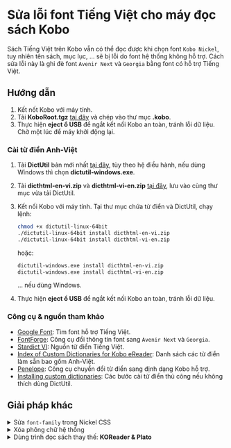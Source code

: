 # Sửa lỗi font Tiếng Việt cho máy đọc sách Kobo

Sách Tiếng Việt trên Kobo vẫn có thể đọc được khi chọn font `Kobo Nickel`, tuy nhiên tên sách, mục lục, ... sẽ bị lỗi do font hệ thống không hỗ trợ. Cách sửa lỗi này là ghi đè font `Avenir Next` và `Georgia` bằng font có hỗ trợ Tiếng Việt.

## Hướng dẫn

1. Kết nốt Kobo với máy tính.
2. Tải **KoboRoot.tgz** [tại đây](https://github.com/lelinhtinh/kobo-tieng-viet/releases/latest) và chép vào thư mục **.kobo**.
3. Thực hiện **eject ổ USB** để ngắt kết nối Kobo an toàn, tránh lỗi dữ liệu. Chờ một lúc để máy khởi động lại.

### Cài từ điển Anh-Việt

1. Tải **DictUtil** bản mới nhất [tại đây](https://github.com/pgaskin/dictutil/releases/latest), tùy theo hệ điều hành, nếu dùng Windows thì chọn **dictutil-windows.exe**.
2. Tải **dicthtml-en-vi.zip** và **dicthtml-vi-en.zip** [tại đây](https://github.com/lelinhtinh/kobo-tieng-viet/releases/latest), lưu vào cùng thư mục vừa tải DictUtil.
3. Kết nối Kobo với máy tính. Tại thư mục chứa từ điển và DictUtil, chạy lệnh:

    ```bash
    chmod +x dictutil-linux-64bit
    ./dictutil-linux-64bit install dicthtml-en-vi.zip
    ./dictutil-linux-64bit install dicthtml-vi-en.zip
    ```

    hoặc:

    ```bash
    dictutil-windows.exe install dicthtml-en-vi.zip
    dictutil-windows.exe install dicthtml-vi-en.zip
    ```

    ... nếu dùng Windows.
4. Thực hiện **eject ổ USB** để ngắt kết nối Kobo an toàn, tránh lỗi dữ liệu.

### Công cụ & nguồn tham khảo

- [Google Font](https://fonts.google.com/?category=Serif,Sans+Serif&subset=vietnamese&stylecount=4): Tìm font hỗ trợ Tiếng Việt.
- [FontForge](http://fontforge.github.io/): Công cụ đổi thông tin font sang `Avenir Next` và `Georgia`.
- [Stardict VI](https://github.com/dynamotn/stardict-vi): Nguồn từ điển Tiếng Việt.
- [Index of Custom Dictionaries for Kobo eReader](https://www.mobileread.com/forums/showthread.php?t=232883): Danh sách các từ điển làm sẵn bao gồm Anh-Việt.
- [Penelope](https://github.com/BOOKEEN/penelope): Công cụ chuyển đổi từ điển sang định dạng Kobo hỗ trợ.
- [Installing custom dictionaries](https://pgaskin.net/dictutil/dicthtml/install.html): Các bước cài từ điển thủ công nếu không thích dùng DictUtil.

## Giải pháp khác

<details><summary>Sửa <code>font-family</code> trong Nickel CSS</summary>

Xem hướng dẫn [KoboPatch users & non-Kobo-supported languages](https://www.mobileread.com/forums/showpost.php?p=3896513&postcount=10).

#### Ưu điểm

- Không cần sửa đổi font.

#### Nhược điểm

- Cần nhiều thao tác.
- Lỗi font ở một số vị trí Nickel CSS không hỗ trợ như Book Details.

</details>

<details><summary>Xóa phông chữ hệ thống</summary>

Xem hướng dẫn [Vietnamese full fixed 99% read for Kobo](https://www.mobileread.com/forums/showthread.php?t=287123).

#### Ưu điểm

- Dễ thực hiện.

#### Nhược điểm

- Lỗi font ở một số vị trí không quan trọng.

</details>

<details><summary>Dùng trình đọc sách thay thế: <strong>KOReader & Plato</strong></summary>

Xem hướng dẫn [One-Click Install Packages for KOReader & Plato](https://www.mobileread.com/forums/showthread.php?t=314220).

### [Plato](https://github.com/baskerville/plato)

#### Ưu điểm

- Mở và đọc sách khá nhanh.
- Giao diện đơn giản, gọn gàng.
- Khả năng xoay lật mọi hướng.
- Có các ứng dụng hữu ích: Máy tính, bảng vẽ, ...

#### Nhược điểm

- Không hỗ trợ tra từ điển.
- Đèn màn hình không tự động thiết lập theo môi trường, tuy nhiên có cài đặt thay đổi theo khung giờ.

### [KOReader](https://github.com/koreader/koreader)

#### Ưu điểm

- Cho phép đồng bộ vị trí đọc với cả những sách ngoài cửa hàng.
- Có phiên bản Android, Linux và nhiều eReader khác như Kindle.
- Khả năng xoay lật mọi hướng.
- Hỗ trợ tra từ điển.
- ...và nhiều tính năng, tuỳ chỉnh phức tạp khác.

#### Nhược điểm

- Tính năng đồng bộ thường bị chậm, đôi lúc bị mất vị trí đọc sách hiện tại.
- Đèn màn hình không tự động thiết lập theo môi trường.
- Kết nối USB với máy tính khá rắc rối.
- Cực chậm với sách lớn khoảng 5MB trở lên, chậm ngay cả khi đổi kích thước chữ, font chữ, ...

</details>
